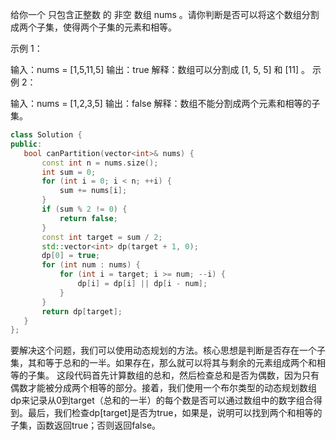 给你一个 只包含正整数 的 非空 数组 nums 。请你判断是否可以将这个数组分割成两个子集，使得两个子集的元素和相等。

 

示例 1：

输入：nums = [1,5,11,5]
输出：true
解释：数组可以分割成 [1, 5, 5] 和 [11] 。
示例 2：

输入：nums = [1,2,3,5]
输出：false
解释：数组不能分割成两个元素和相等的子集。

 ``` cpp
class Solution {
public:
    bool canPartition(vector<int>& nums) {
        const int n = nums.size();
        int sum = 0;
        for (int i = 0; i < n; ++i) {
            sum += nums[i];
        }
        if (sum % 2 != 0) {
            return false;
        }
        const int target = sum / 2;
        std::vector<int> dp(target + 1, 0);
        dp[0] = true;
        for (int num : nums) {
            for (int i = target; i >= num; --i) {
                dp[i] = dp[i] || dp[i - num];
            }
        }
        return dp[target];
    }
};
```
要解决这个问题，我们可以使用动态规划的方法。核心思想是判断是否存在一个子集，其和等于总和的一半。如果存在，那么就可以将其与剩余的元素组成两个和相等的子集。
这段代码首先计算数组的总和，然后检查总和是否为偶数，因为只有偶数才能被分成两个相等的部分。接着，我们使用一个布尔类型的动态规划数组dp来记录从0到target（总和的一半）的每个数是否可以通过数组中的数字组合得到。最后，我们检查dp[target]是否为true，如果是，说明可以找到两个和相等的子集，函数返回true；否则返回false。
